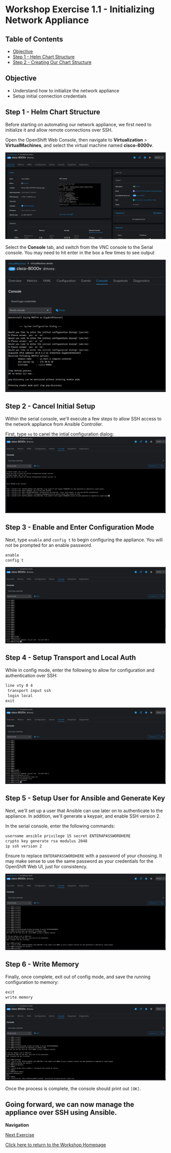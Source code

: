 # Workshop Exercise 1.1 - Initializing Network Appliance

## Table of Contents

* [Objective](#objective)
* [Step 1 - Helm Chart Structure](#step-1---helm-chart-structure)
* [Step 2 - Creating Our Chart Structure](#step-2---creating-our-chart-structure)

## Objective

* Understand how to initialize the network appliance
* Setup initial connection credentials

## Step 1 - Helm Chart Structure
Before starting on automating our network appliance, we first need to initialize it and allow remote connections over SSH.

Open the OpenShift Web Console, then navigate to **Virtualization** > **VirtualMachines**, and select the virtual machine named **cisco-8000v**.

![8000v Overview](../.images/8000v-overview.png)

Select the **Console** tab, and switch from the VNC console to the Serial console. You may need to hit enter in the box a few times to see output

![8000v Serial Console](../.images/8000v-serial-console.png)

## Step 2 - Cancel Initial Setup
Within the serial console, we'll execute a few steps to allow SSH access to the network appliance from Ansible Controller.

First, type `no` to canel the intial configuration dialog:
![8000v Cancel Setup](../.images/8000v-cancel-setup.png)

## Step 3 - Enable and Enter Configuration Mode
Next, type `enable` and `config t` to begin configuring the appliance. You will not be prompted for an enable password.

```
enable
config t
```

![8000v Enable Config T](../.images/8000v-enable-config-t.png)

## Step 4 - Setup Transport and Local Auth
While in config mode, enter the following to allow for configuration and authentication over SSH:

```
line vty 0 4
 transport input ssh
 login local
exit
```

![8000v VTY Auth](../.images/8000v-tty-auth.png)

## Step 5 - Setup User for Ansible and Generate Key
Next, we'll set up a user that Ansible can use later on to authenticate to the appliance. In addition, we'll generate a keypair, and enable SSH version 2.

In the serial console, enter the following commands:

```
username ansible privilege 15 secret ENTERAPASSWORDHERE
crypto key generate rsa modulus 2048
ip ssh version 2
```

Ensure to replace `ENTERAPASSWORDHERE` with a password of your choosing. It may make sense to use the same password as your credentials for the OpenShift Web UI, just for consistency.

![8000v Setup User](../.images/8000v-setup-user.png)

## Step 6 - Write Memory
Finally, once complete, exit out of config mode, and save the running configuration to memory:
```
exit
write memory
```

![8000v Write Memory](../.images/8000v-write-memory.png)

Once the process is complete, the console should print out `[OK]`.

Going forward, we can now manage the appliance over SSH using Ansible.
---
**Navigation**

[Next Exercise](../1.2-adding-vm-templates/)

[Click here to return to the Workshop Homepage](../../README.md)
